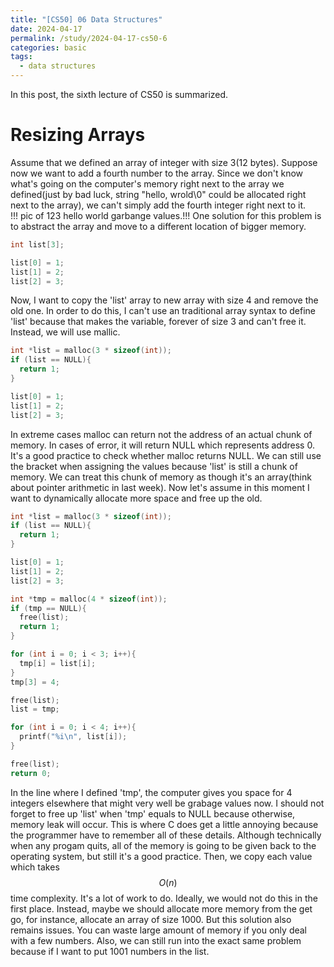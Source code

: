 ```yaml
---
title: "[CS50] 06 Data Structures"
date: 2024-04-17
permalink: /study/2024-04-17-cs50-6
categories: basic
tags:
  - data structures
---
```


In this post, the sixth lecture of CS50 is summarized.

# Resizing Arrays
Assume that we defined an array of integer with size 3(12 bytes). Suppose now we want to add a fourth number to the array. Since we don't know what's going on the computer's memory right next to the array we defined(just by bad luck, string "hello, wrold\0" could be allocated right next to the array), we can't simply add the fourth integer right next to it.  
!!! pic of 123 hello world garbange values.!!!
One solution for this problem is to abstract the array and move to a different location of bigger memory. 
```c
int list[3];

list[0] = 1;
list[1] = 2;
list[2] = 3;
```
Now, I want to copy the 'list' array to new array with size 4 and remove the old one. In order to do this, I can't use an traditional array syntax to define 'list' because that makes the variable, forever of size 3 and can't free it. Instead, we will use mallic.
```c
int *list = malloc(3 * sizeof(int));
if (list == NULL){
  return 1;
}

list[0] = 1;
list[1] = 2;
list[2] = 3;
```
In extreme cases malloc can return not the address of an actual chunk of memory. In cases of error, it will return NULL which represents address 0. It's a good practice to check whether malloc returns NULL.
We can still use the bracket when assigning the values because 'list' is still a chunk of memory. We can treat this chunk of memory as though it's an array(think about pointer arithmetic in last week).
Now let's assume in this moment I want to dynamically allocate more space and free up the old.
```c
int *list = malloc(3 * sizeof(int));
if (list == NULL){
  return 1;
}

list[0] = 1;
list[1] = 2;
list[2] = 3;

int *tmp = malloc(4 * sizeof(int));
if (tmp == NULL){
  free(list);
  return 1;
}

for (int i = 0; i < 3; i++){
  tmp[i] = list[i];
}
tmp[3] = 4;

free(list);
list = tmp;

for (int i = 0; i < 4; i++){
  printf("%i\n", list[i]);
}

free(list);
return 0;
```
In the line where I defined 'tmp', the computer gives you space for 4 integers elsewhere that might very well be grabage values now. 
I should not forget to free up 'list' when 'tmp' equals to NULL because otherwise, memory leak will occur. This is where C does get a little annoying because the programmer have to remember all of these details. Although technically when any progam quits, all of the memory is going to be given back to the operating system, but still it's a good practice.
Then, we copy each value which takes $$O(n)$$ time complexity.
It's a lot of work to do. Ideally, we would not do this in the first place. Instead, maybe we should allocate more memory from the get go, for instance, allocate an array of size 1000. But this solution also remains issues. You can waste large amount of memory if you only deal with a few numbers. Also, we can still run into the exact same problem because if I want to put 1001 numbers in the list. 

